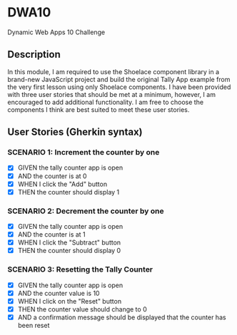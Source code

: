 # DWA10
Dynamic Web Apps 10 Challenge

## Description
In this module, I am required to use the Shoelace component library in a brand-new JavaScript project and build the original Tally App example from the very first lesson using only Shoelace components. I have been provided with three user stories that should be met at a minimum, however, I am encouraged to add additional functionality. I am free to choose the components I think are best suited to meet these user stories.

## User Stories (Gherkin syntax)

### SCENARIO 1: Increment the counter by one
- [X] GIVEN the tally counter app is open
- [X] AND the counter is at 0
- [X] WHEN I click the "Add" button
- [X] THEN the counter should display 1

### SCENARIO 2: Decrement the counter by one
- [X] GIVEN the tally counter app is open
- [X] AND the counter is at 1
- [X] WHEN I click the "Subtract" button
- [X] THEN the counter should display 0

### SCENARIO 3: Resetting the Tally Counter
- [X] GIVEN the tally counter app is open
- [X] AND the counter value is 10
- [X] WHEN I click on the "Reset" button
- [X] THEN the counter value should change to 0
- [X] AND a confirmation message should be displayed that the counter has been reset